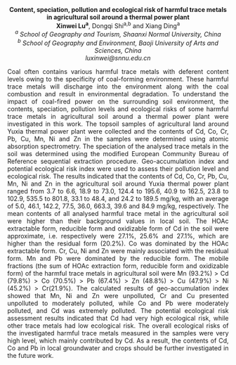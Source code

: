 <center><strong>Content, speciation, pollution and ecological risk of harmful trace
metals in agricultural soil around a thermal power plant</strong>

<center><strong>Xinwei Lu<sup>a</sup></strong>, Dongqi Shi<sup>a,b</sup> and Xiang Ding<sup>a</sup>

<center><i><sup>a</sup> School of Geography and Tourism, Shaanxi Normal University, China</i>

<center><i><sup>b</sup> School of Geography and Environment, Baoji University of Arts and
Sciences, China</i>

<center><i>luxinwei@snnu.edu.cn</i>

<p style="text-align:justify">Coal often contains various harmful trace metals with deferent content
levels owing to the specificity of coal-forming environment. These
harmful trace metals will discharge into the environment along with the
coal combustion and result in environmental degradation. To understand
the impact of coal-fired power on the surrounding soil environment, the
contents, speciation, pollution levels and ecological risks of some
harmful trace metals in agricultural soil around a thermal power plant
were investigated in this work. The topsoil samples of agricultural land
around Yuxia thermal power plant were collected and the contents of Cd,
Co, Cr, Pb, Cu, Mn, Ni and Zn in the samples were determined using
atomic absorption spectrometry. The speciation of the analysed trace
metals in the soil was determined using the modified European Community
Bureau of Reference sequential extraction procedure. Geo-accumulation
index and potential ecological risk index were used to assess their
pollution level and ecological risk. The results indicated that the
contents of Cd, Co, Cr, Pb, Cu, Mn, Ni and Zn in the agricultural soil
around Yuxia thermal power plant ranged from 3.7 to 6.6, 18.9 to 73.0,
124.4 to 195.6, 40.9 to 162.5, 23.8 to 102.9, 535.5 to 801.8, 33.1 to
48.4, and 24.2 to 189.5 mg/kg, with an average of 5.0, 46.1, 142.2,
77.5, 36.0, 663.3, 39.6 and 84.9 mg/kg, respectively. The mean contents
of all analysed harmful trace metal in the agricultural soil were higher
than their background values in local soil. The HOAc extractable form,
reducible form and oxidizable form of Cd in the soil were approximate,
i.e. respectively were 27.1%, 25.6% and 27.1%, which are higher than the
residual form (20.2%). Co was dominated by the HOAc extractable form.
Cr, Cu, Ni and Zn were mainly associated with the residual form. Mn and
Pb were dominated by the reducible form. The mobile fractions (the sum
of HOAc extraction form, reducible form and oxidizable form) of the
harmful trace metals in agricultural soil were Mn (93.2%) &gt; Cd
(79.8%) &gt; Co (70.5%) &gt; Pb (67.4%) &gt; Zn (48.8%) &gt; Cu (47.9%)
&gt; Ni (45.2%) &gt; Cr(21.9%). The calculated results of
geo-accumulation index showed that Mn, Ni and Zn were unpolluted, Cr and
Cu presented unpolluted to moderately polluted, while Co and Pb were
moderately polluted, and Cd was extremely polluted. The potential
ecological risk assessment results indicated that Cd had very high
ecological risk, while other trace metals had low ecological risk. The
overall ecological risks of the investigated harmful trace metals
measured in the samples were very high level, which mainly contributed
by Cd. As a result, the contents of Cd, Co and Pb in local groundwater
and crops should be further investigated in the future work.
